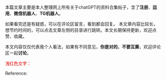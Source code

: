 本篇文章主要是本人整理网上所有关于chatGPT的资料合集帖子，含了**注册**、**运用**、**微信机器人**、**TG机器人**。

如果看完还是有疑惑，可以在评论区留言，看到都会回复。
本文章内容比较长，想节约时间的，可以点击文章左侧的目录进行跳转。本文长期保持更新，欢迎点赞、收藏。

本文内容仅仅代表我个人看法，如果有不同意见，**你是对的**。**不要互撕**，欢迎评论区一起**讨论**。

<font color="#dd0000">浅红色文字：</font><br />



Reference:

